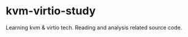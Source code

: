 kvm-virtio-study
================

Learning kvm &amp; virtio tech. Reading and analysis related source code.